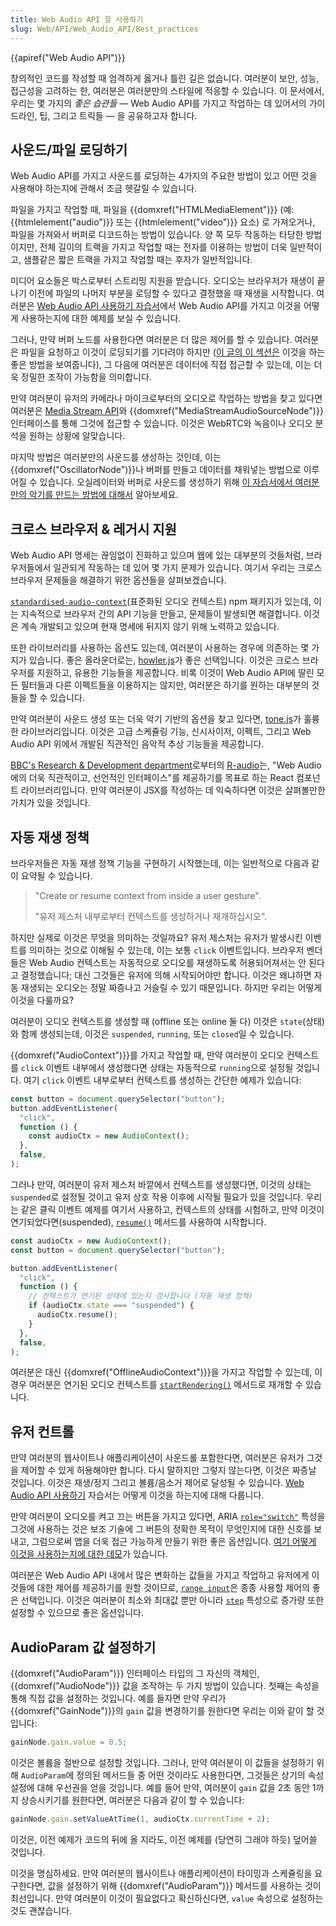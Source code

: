 ```yaml
---
title: Web Audio API 잘 사용하기
slug: Web/API/Web_Audio_API/Best_practices
---
```


{{apiref("Web Audio API")}}

창의적인 코드를 작성할 때 엄격하게 옳거나 틀린 길은 없습니다. 여러분이 보안, 성능, 접근성을 고려하는 한, 여러분은 여러분만의 스타일에 적응할 수 있습니다. 이 문서에서, 우리는 몇 가지의 _좋은 습관들_ — Web Audio API를 가지고 작업하는 데 있어서의 가이드라인, 팁, 그리고 트릭들 — 을 공유하고자 합니다.

## 사운드/파일 로딩하기

Web Audio API를 가지고 사운드를 로딩하는 4가지의 주요한 방법이 있고 어떤 것을 사용해야 하는지에 관해서 조금 헷갈릴 수 있습니다.

파일을 가지고 작업할 때, 파일을 {{domxref("HTMLMediaElement")}} (예: {{htmlelement("audio")}} 또는 {{htmlelement("video")}} 요소) 로 가져오거나, 파일을 가져와서 버퍼로 디코드하는 방법이 있습니다. 양 쪽 모두 작동하는 타당한 방법이지만, 전체 길이의 트랙을 가지고 작업할 때는 전자를 이용하는 방법이 더욱 일반적이고, 샘플같은 짧은 트랙을 가지고 작업할 때는 후자가 일반적입니다.

미디어 요소들은 박스로부터 스트리밍 지원을 받습니다. 오디오는 브라우저가 재생이 끝나기 이전에 파일의 나머지 부분을 로딩할 수 있다고 결정했을 때 재생을 시작합니다. 여러분은 [Web Audio API 사용하기 자습서](/ko/docs/Web/API/Web_Audio_API/Using_Web_Audio_API)에서 Web Audio API를 가지고 이것을 어떻게 사용하는지에 대한 예제를 보실 수 있습니다.

그러나, 만약 버퍼 노드를 사용한다면 여러분은 더 많은 제어를 할 수 있습니다. 여러분은 파일을 요청하고 이것이 로딩되기를 기다려야 하지만 ([이 글의 이 섹션은](/ko/docs/Web/API/Web_Audio_API/Advanced_techniques#Dial_up_%E2%80%94_loading_a_sound_sample) 이것을 하는 좋은 방법을 보여줍니다), 그 다음에 여러분은 데이터에 직접 접근할 수 있는데, 이는 더욱 정밀한 조작이 가능함을 의미합니다.

만약 여러분이 유저의 카메라나 마이크로부터의 오디오로 작업하는 방법을 찾고 있다면 여러분은 [Media Stream API](/ko/docs/Web/API/Media_Streams_API)와 {{domxref("MediaStreamAudioSourceNode")}} 인터페이스를 통해 그것에 접근할 수 있습니다. 이것은 WebRTC와 녹음이나 오디오 분석을 원하는 상황에 알맞습니다.

마지막 방법은 여러분만의 사운드를 생성하는 것인데, 이는 {{domxref("OscillatorNode")}}나 버퍼를 만들고 데이터를 채워넣는 방법으로 이루어질 수 있습니다. 오실레이터와 버퍼로 사운드를 생성하기 위해 [이 자습서에서 여러분만의 악기를 만드는 방법에 대해서](/ko/docs/Web/API/Web_Audio_API/Advanced_techniques) 알아보세요.

## 크로스 브라우저 & 레거시 지원

Web Audio API 명세는 끊임없이 진화하고 있으며 웹에 있는 대부분의 것들처럼, 브라우저들에서 일관되게 작동하는 데 있어 몇 가지 문제가 있습니다. 여기서 우리는 크로스 브라우저 문제들을 해결하기 위한 옵션들을 살펴보겠습니다.

[`standardised-audio-context`](https://github.com/chrisguttandin/standardized-audio-context)(표준화된 오디오 컨텍스트) npm 패키지가 있는데, 이는 지속적으로 브라우저 간의 API 기능을 만들고, 문제들이 발생되면 해결합니다. 이것은 계속 개발되고 있으며 현재 명세에 뒤지지 않기 위해 노력하고 있습니다.

또한 라이브러리를 사용하는 옵션도 있는데, 여러분이 사용하는 경우에 의존하는 몇 가지가 있습니다. 좋은 올라운더로는, [howler.js](https://howlerjs.com/)가 좋은 선택입니다. 이것은 크로스 브라우저를 지원하고, 유용한 기능들을 제공합니다. 비록 이것이 Web Audio API에 딸린 모든 필터들과 다른 이펙트들을 이용하지는 않지만, 여러분은 하기를 원하는 대부분의 것들을 할 수 있습니다.

만약 여러분이 사운드 생성 또는 더욱 악기 기반의 옵션을 찾고 있다면, [tone.js](https://tonejs.github.io/)가 훌륭한 라이브러리입니다. 이것은 고급 스케쥴링 기능, 신시사이저, 이펙트, 그리고 Web Audio API 위에서 개발된 직관적인 음악적 추상 기능들을 제공합니다.

[BBC's Research & Development department](https://medium.com/bbc-design-engineering/r-audio-declarative-reactive-and-flexible-web-audio-graphs-in-react-102c44a1c69c)로부터의 [R-audio](https://github.com/bbc/r-audio)는, "Web Audio에의 더욱 직관적이고, 선언적인 인터페이스"를 제공하기를 목표로 하는 React 컴포넌트 라이브러리입니다. 만약 여러분이 JSX를 작성하는 데 익숙하다면 이것은 살펴볼만한 가치가 있을 것입니다.

## 자동 재생 정책

브라우저들은 자동 재생 정책 기능을 구현하기 시작했는데, 이는 일반적으로 다음과 같이 요약될 수 있습니다.

> "Create or resume context from inside a user gesture".
>
> "유저 제스처 내부로부터 컨텍스트를 생성하거나 재개하십시오".

하지만 실제로 이것은 무엇을 의미하는 것일까요? 유저 제스처는 유저가 발생시킨 이벤트를 의미하는 것으로 이해될 수 있는데, 이는 보통 `click` 이벤트입니다. 브라우저 벤더들은 Web Audio 컨텍스트는 자동적으로 오디오를 재생하도록 허용되어져서는 안 된다고 결정했습니다; 대신 그것들은 유저에 의해 시작되어야만 합니다. 이것은 왜냐하면 자동 재생되는 오디오는 정말 짜증나고 거슬릴 수 있기 때문입니다. 하지만 우리는 어떻게 이것을 다룰까요?

여러분이 오디오 컨텍스트를 생성할 때 (offline 또는 online 둘 다) 이것은 `state`(상태)와 함께 생성되는데, 이것은 `suspended`, `running`, 또는 `closed`일 수 있습니다.

{{domxref("AudioContext")}}를 가지고 작업할 때, 만약 여러분이 오디오 컨텍스트를 `click` 이벤트 내부에서 생성했다면 상태는 자동적으로 `running`으로 설정될 것입니다. 여기 `click` 이벤트 내부로부터 컨텍스트를 생성하는 간단한 예제가 있습니다:

```js
const button = document.querySelector("button");
button.addEventListener(
  "click",
  function () {
    const audioCtx = new AudioContext();
  },
  false,
);
```

그러나 만약, 여러분이 유저 제스처 바깥에서 컨텍스트를 생성했다면, 이것의 상태는 `suspended`로 설정될 것이고 유저 상호 작용 이후에 시작될 필요가 있을 것입니다. 우리는 같은 클릭 이벤트 예제를 여기서 사용하고, 컨텍스트의 상태를 시험하고, 만약 이것이 연기되었다면(suspended), [`resume()`](/ko/docs/Web/API/AudioContext/resume) 메서드를 사용하여 시작합니다.

```js
const audioCtx = new AudioContext();
const button = document.querySelector("button");

button.addEventListener(
  "click",
  function () {
    // 컨텍스트가 연기된 상태에 있는지 검사합니다 (자동 재생 정책)
    if (audioCtx.state === "suspended") {
      audioCtx.resume();
    }
  },
  false,
);
```

여러분은 대신 {{domxref("OfflineAudioContext")}}을 가지고 작업할 수 있는데, 이 경우 여러분은 연기된 오디오 컨텍스트를 [`startRendering()`](/ko/docs/Web/API/OfflineAudioContext/startRendering) 메서드로 재개할 수 있습니다.

## 유저 컨트롤

만약 여러분의 웹사이트나 애플리케이션이 사운드롤 포함한다면, 여러분은 유저가 그것을 제어할 수 있게 허용해야만 합니다. 다시 말하지만 그렇지 않는다면, 이것은 짜증날 것입니다. 이것은 재생/정지 그리고 볼륨/음소거 제어로 달성될 수 있습니다. [Web Audio API 사용하기](/ko/docs/Web/API/Web_Audio_API/Using_Web_Audio_API) 자습서는 어떻게 이것을 하는지에 대해 다룹니다.

만약 여러분이 오디오를 켜고 끄는 버튼을 가지고 있다면, ARIA [`role="switch"`](/ko/docs/Web/Accessibility/ARIA/Roles/Switch_role) 특성을 그것에 사용하는 것은 보조 기술에 그 버튼의 정확한 목적이 무엇인지에 대한 신호를 보내고, 그럼으로써 앱을 더욱 접근 가능하게 만들기 위한 좋은 옵션입니다. [여기 어떻게 이것을 사용하는지에 대한 데모](https://codepen.io/Wilto/pen/ZoGoQm?editors=1100)가 있습니다.

여러분은 Web Audio API 내에서 많은 변화하는 값들을 가지고 작업하고 유저에게 이것들에 대한 제어를 제공하기를 원할 것이므로, [`range input`](/ko/docs/Web/HTML/Element/input/range)은 종종 사용할 제어의 좋은 선택입니다. 이것은 여러분이 최소와 최대값 뿐만 아니라 [`step`](/ko/docs/Web/HTML/Element/input#attr-step) 특성으로 증가량 또한 설정할 수 있으므로 좋은 옵션입니다.

## AudioParam 값 설정하기

{{domxref("AudioParam")}} 인터페이스 타입의 그 자신의 객체인, {{domxref("AudioNode")}} 값을 조작하는 두 가지 방법이 있습니다. 첫째는 속성을 통해 직접 값을 설정하는 것입니다. 예를 들자면 만약 우리가 {{domxref("GainNode")}}의 `gain` 값을 변경하기를 원한다면 우리는 이와 같이 할 것입니다:

```js
gainNode.gain.value = 0.5;
```

이것은 볼륨을 절반으로 설정할 것입니다. 그러나, 만약 여러분이 이 값들을 설정하기 위해 `AudioParam`에 정의된 메서드들 중 어떤 것이라도 사용한다면, 그것들은 상기의 속성 설정에 대해 우선권을 얻을 것입니다. 예를 들어 만약, 여러분이 `gain` 값을 2초 동안 1까지 상승시키기를 원한다면, 여러분은 다음과 같이 할 수 있습니다:

```js
gainNode.gain.setValueAtTime(1, audioCtx.currentTime + 2);
```

이것은, 이전 예제가 코드의 뒤에 올 지라도, 이전 예제를 (당연히 그래야 하듯) 덮어쓸 것입니다.

이것을 명심하세요. 만약 여러분의 웹사이트나 애플리케이션이 타이밍과 스케쥴링을 요구한다면, 값을 설정하기 위해 {{domxref("AudioParam")}} 메서드를 사용하는 것이 최선입니다. 만약 여러분이 이것이 필요없다고 확신하신다면, `value` 속성으로 설정하는 것도 괜찮습니다.
